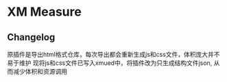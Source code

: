 # XM Measure

## Changelog

原插件是导出html格式仓库，每次导出都会重新生成js和css文件，体积庞大并不易于维护
现将js和css文件已写入xmued中，将插件改为只生成结构文件json, 从而减少体积和资源调用
